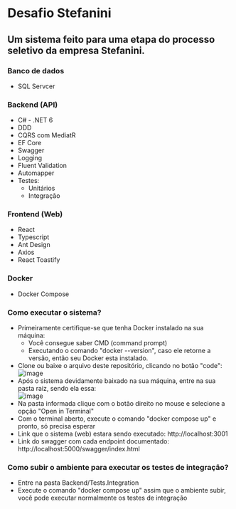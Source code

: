 # Desafio Stefanini

## Um sistema feito para uma etapa do processo seletivo da empresa Stefanini.

### Banco de dados
- SQL Servcer

### Backend (API)
- C# - .NET 6 
- DDD
- CQRS com MediatR
- EF Core
- Swagger
- Logging
- Fluent Validation
- Automapper
- Testes:
  - Unitários
  - Integração
  
### Frontend (Web)
  - React
  - Typescript
  - Ant Design
  - Axios
  - React Toastify
  
### Docker
- Docker Compose

### Como executar o sistema?
  - Primeiramente certifique-se que tenha Docker instalado na sua máquina:
     - Você consegue saber CMD (command prompt)
     - Executando o comando "docker --version", caso ele retorne a versão, então seu Docker esta instalado.
  - Clone ou baixe o arquivo deste repositório, clicando no botão "code": <br />
    ![image](https://user-images.githubusercontent.com/60172584/178804772-1ef6fc4d-2418-49c8-b87b-2bfc815e3318.png)
  - Após o sistema devidamente baixado na sua máquina, entre na sua pasta raiz, sendo ela essa: <br />
    ![image](https://user-images.githubusercontent.com/60172584/178804850-cd9d2655-251b-4c4f-af36-ef2f775d427d.png)
  - Na pasta informada clique com o botão direito no mouse e selecione a opção "Open in Terminal"
  - Com o terminal aberto, execute o comando "docker compose up" e pronto, só precisa esperar
  - Link que o sistema (web) estara sendo executado: http://localhost:3001
  - Link do swagger com cada endpoint documentado: http://localhost:5000/swagger/index.html

### Como subir o ambiente para executar os testes de integração?
 - Entre na pasta Backend/Tests.Integration
 - Execute o comando "docker compose up" assim que o ambiente subir, você pode executar normalmente os testes de integração
